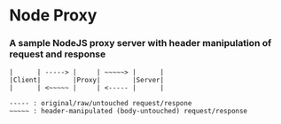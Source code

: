 # Node Proxy

### A sample NodeJS proxy server with header manipulation of request and response

```
|      | -----> |     | ~~~~~> |      |
|Client|        |Proxy|        |Server|
|      | <~~~~~ |     | <----- |      |

----- : original/raw/untouched request/respone
~~~~~ : header-manipulated (body-untouched) request/response
```
